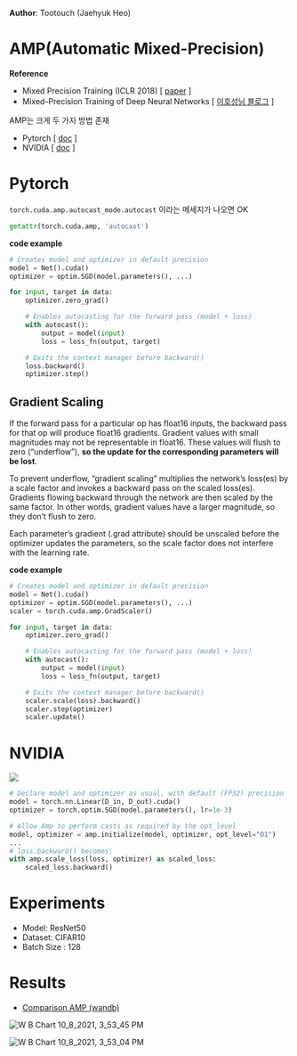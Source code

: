 **Author**: Tootouch (Jaehyuk Heo)

# AMP(Automatic Mixed-Precision)

**Reference**

- Mixed Precision Training (ICLR 2018) [ [paper](https://arxiv.org/pdf/1710.03740.pdf) ]
- Mixed-Precision Training of Deep Neural Networks [ [이호성님 블로그](https://hoya012.github.io/blog/Mixed-Precision-Training/) ]

AMP는 크게 두 가지 방법 존재
- Pytorch [ [doc](https://pytorch.org/docs/stable/amp.html) ]
- NVIDIA [ [doc](https://nvidia.github.io/apex/) ]


# Pytorch

`torch.cuda.amp.autocast_mode.autocast` 이라는 메세지가 나오면 OK

```python 
getattr(torch.cuda.amp, 'autocast')
```

**code example**

```python
# Creates model and optimizer in default precision
model = Net().cuda()
optimizer = optim.SGD(model.parameters(), ...)

for input, target in data:
    optimizer.zero_grad()

    # Enables autocasting for the forward pass (model + loss)
    with autocast():
        output = model(input)
        loss = loss_fn(output, target)

    # Exits the context manager before backward()
    loss.backward()
    optimizer.step()
```

## Gradient Scaling

If the forward pass for a particular op has float16 inputs, the backward pass for that op will produce float16 gradients. Gradient values with small magnitudes may not be representable in float16. These values will flush to zero (“underflow”), **so the update for the corresponding parameters will be lost**.

To prevent underflow, “gradient scaling” multiplies the network’s loss(es) by a scale factor and invokes a backward pass on the scaled loss(es). Gradients flowing backward through the network are then scaled by the same factor. In other words, gradient values have a larger magnitude, so they don’t flush to zero.

Each parameter’s gradient (.grad attribute) should be unscaled before the optimizer updates the parameters, so the scale factor does not interfere with the learning rate.

**code example**

```python
# Creates model and optimizer in default precision
model = Net().cuda()
optimizer = optim.SGD(model.parameters(), ...)
scaler = torch.cuda.amp.GradScaler()

for input, target in data:
    optimizer.zero_grad()

    # Enables autocasting for the forward pass (model + loss)
    with autocast():
        output = model(input)
        loss = loss_fn(output, target)

    # Exits the context manager before backward()
    scaler.scale(loss).backward()
    scaler.step(optimizer)
    scaler.update()
```

# NVIDIA

![](https://img1.daumcdn.net/thumb/R1280x0/?scode=mtistory2&fname=https%3A%2F%2Fblog.kakaocdn.net%2Fdn%2F91yfe%2FbtqFBfSoi4Y%2Fkq1KxHP1VN7NB0pICFK8U0%2Fimg.png)


```python
# Declare model and optimizer as usual, with default (FP32) precision
model = torch.nn.Linear(D_in, D_out).cuda()
optimizer = torch.optim.SGD(model.parameters(), lr=1e-3)

# Allow Amp to perform casts as required by the opt_level
model, optimizer = amp.initialize(model, optimizer, opt_level="O1")
...
# loss.backward() becomes:
with amp.scale_loss(loss, optimizer) as scaled_loss:
    scaled_loss.backward()
```

# Experiments

- Model: ResNet50
- Dataset: CIFAR10
- Batch Size : 128

# Results

- [Comparison AMP (wandb)](https://wandb.ai/tootouch/Comparison%20AMP?workspace=)


![W B Chart 10_8_2021, 3_53_45 PM](https://user-images.githubusercontent.com/37654013/136511689-cb349f95-1690-4615-b9a8-e5c5213f3669.png)

![W B Chart 10_8_2021, 3_53_04 PM](https://user-images.githubusercontent.com/37654013/136511679-f6b4083b-3b88-47ce-a646-481c0c71094e.png)

